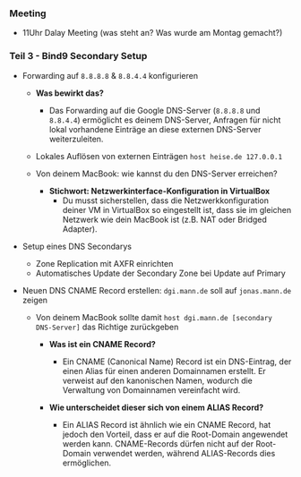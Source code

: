 ### Meeting
- 11Uhr Dalay Meeting (was steht an? Was wurde am Montag gemacht?)

### Teil 3 - Bind9 Secondary Setup

* Forwarding auf `8.8.8.8` & `8.8.4.4` konfigurieren
    * **Was bewirkt das?**
      - Das Forwarding auf die Google DNS-Server (`8.8.8.8` und `8.8.4.4`) ermöglicht es deinem DNS-Server, Anfragen für nicht lokal vorhandene Einträge an diese externen DNS-Server weiterzuleiten.

    * Lokales Auflösen von externen Einträgen `host heise.de 127.0.0.1`
    * Von deinem MacBook: wie kannst du den DNS-Server erreichen? 
        * **Stichwort: Netzwerkinterface-Konfiguration in VirtualBox**
          - Du musst sicherstellen, dass die Netzwerkkonfiguration deiner VM in VirtualBox so eingestellt ist, dass sie im gleichen Netzwerk wie dein MacBook ist (z.B. NAT oder Bridged Adapter).

* Setup eines DNS Secondarys
    * Zone Replication mit AXFR einrichten
    * Automatisches Update der Secondary Zone bei Update auf Primary
* Neuen DNS CNAME Record erstellen: `dgi.mann.de` soll auf `jonas.mann.de` zeigen
    * Von deinem MacBook sollte damit `host dgi.mann.de [secondary DNS-Server]` das Richtige zurückgeben
        * **Was ist ein CNAME Record?**
          - Ein CNAME (Canonical Name) Record ist ein DNS-Eintrag, der einen Alias für einen anderen Domainnamen erstellt. Er verweist auf den kanonischen Namen, wodurch die Verwaltung von Domainnamen vereinfacht wird.

        * **Wie unterscheidet dieser sich von einem ALIAS Record?**
          - Ein ALIAS Record ist ähnlich wie ein CNAME Record, hat jedoch den Vorteil, dass er auf die Root-Domain angewendet werden kann. CNAME-Records dürfen nicht auf der Root-Domain verwendet werden, während ALIAS-Records dies ermöglichen.
          
